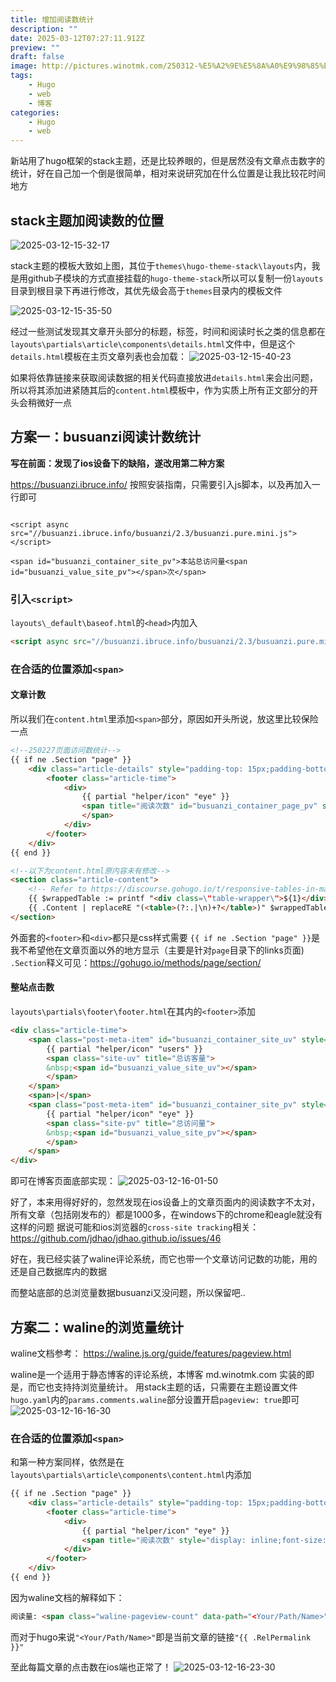 ```yaml
---
title: 增加阅读数统计
description: ""
date: 2025-03-12T07:27:11.912Z
preview: ""
draft: false
image: http://pictures.winotmk.com/250312-%E5%A2%9E%E5%8A%A0%E9%98%85%E8%AF%BB%E6%95%B0%E7%BB%9F%E8%AE%A1/2025-03-12-15-35-50_bfd88e41.png
tags:
    - Hugo
    - web
    - 博客
categories:
    - Hugo
    - web
---
```

新站用了hugo框架的stack主题，还是比较养眼的，但是居然没有文章点击数字的统计，好在自己加一个倒是很简单，相对来说研究加在什么位置是让我比较花时间地方
## stack主题加阅读数的位置
![2025-03-12-15-32-17](http://pictures.winotmk.com/250312-%E5%A2%9E%E5%8A%A0%E9%98%85%E8%AF%BB%E6%95%B0%E7%BB%9F%E8%AE%A1/2025-03-12-15-32-17_34a54351.png)

stack主题的模板大致如上图，其位于`themes\hugo-theme-stack\layouts`内，我是用github子模块的方式直接挂载的`hugo-theme-stack`所以可以复制一份`layouts`目录到根目录下再进行修改，其优先级会高于`themes`目录内的模板文件

![2025-03-12-15-35-50](http://pictures.winotmk.com/250312-%E5%A2%9E%E5%8A%A0%E9%98%85%E8%AF%BB%E6%95%B0%E7%BB%9F%E8%AE%A1/2025-03-12-15-35-50_bfd88e41.png)

经过一些测试发现其文章开头部分的标题，标签，时间和阅读时长之类的信息都在`layouts\partials\article\components\details.html`文件中，但是这个`details.html`模板在主页文章列表也会加载：
![2025-03-12-15-40-23](http://pictures.winotmk.com/250312-%E5%A2%9E%E5%8A%A0%E9%98%85%E8%AF%BB%E6%95%B0%E7%BB%9F%E8%AE%A1/2025-03-12-15-40-23_8a472ee5.png)

如果将依靠链接来获取阅读数据的相关代码直接放进`details.html`来会出问题，所以将其添加进紧随其后的`content.html`模板中，作为实质上所有正文部分的开头会稍微好一点
## 方案一：busuanzi阅读计数统计
**写在前面：发现了ios设备下的缺陷，遂改用第二种方案**

https://busuanzi.ibruce.info/
按照安装指南，只需要引入js脚本，以及再加入一行即可
```

<script async src="//busuanzi.ibruce.info/busuanzi/2.3/busuanzi.pure.mini.js"></script>

<span id="busuanzi_container_site_pv">本站总访问量<span id="busuanzi_value_site_pv"></span>次</span>
```
### 引入`<script>`
`layouts\_default\baseof.html`的`<head>`内加入
```html
<script async src="//busuanzi.ibruce.info/busuanzi/2.3/busuanzi.pure.mini.js"></script>
```

### 在合适的位置添加`<span>`
#### 文章计数
所以我们在`content.html`里添加`<span>`部分，原因如开头所说，放这里比较保险一点

```html
<!--250227页面访问数统计-->
{{ if ne .Section "page" }}
    <div class="article-details" style="padding-top: 15px;padding-bottom: 0px;">
        <footer class="article-time">
            <div>
                {{ partial "helper/icon" "eye" }}
                <span title="阅读次数" id="busuanzi_container_page_pv" style="display: inline;font-size: 1.4rem;">阅读次数: <span class="article-time--reading" id="busuanzi_value_page_pv"></span>次
                </span>
            </div>
        </footer>
    </div>
{{ end }}

<!--以下为content.html原内容未有修改-->
<section class="article-content">
    <!-- Refer to https://discourse.gohugo.io/t/responsive-tables-in-markdown/10639/5 -->
    {{ $wrappedTable := printf "<div class=\"table-wrapper\">${1}</div>" }}
    {{ .Content | replaceRE "(<table>(?:.|\n)+?</table>)" $wrappedTable | safeHTML }}
</section>
```
外面套的`<footer>`和`<div>`都只是css样式需要
`{{ if ne .Section "page" }}`是我不希望他在文章页面以外的地方显示（主要是针对`page`目录下的links页面)
`.Section`释义可见：https://gohugo.io/methods/page/section/

#### 整站点击数
`layouts\partials\footer\footer.html`在其内的`<footer>`添加
```html
<div class="article-time">
    <span class="post-meta-item" id="busuanzi_container_site_uv" style="display: inline;">
        {{ partial "helper/icon" "users" }}
        <span class="site-uv" title="总访客量">
        &nbsp;<span id="busuanzi_value_site_uv"></span>
        </span>
    </span>
    <span>|</span>
    <span class="post-meta-item" id="busuanzi_container_site_pv" style="display: inline;">
        {{ partial "helper/icon" "eye" }}
        <span class="site-pv" title="总访问量">
        &nbsp;<span id="busuanzi_value_site_pv"></span>
        </span>
    </span>
</div>
```
即可在博客页面底部实现：
![2025-03-12-16-01-50](http://pictures.winotmk.com/250312-%E5%A2%9E%E5%8A%A0%E9%98%85%E8%AF%BB%E6%95%B0%E7%BB%9F%E8%AE%A1/2025-03-12-16-01-50_89402a85.png)

好了，本来用得好好的，忽然发现在ios设备上的文章页面内的阅读数字不太对，所有文章（包括刚发布的）都是1000多，在windows下的chrome和eagle就没有这样的问题
据说可能和ios浏览器的`cross-site tracking`相关：
https://github.com/jdhao/jdhao.github.io/issues/46

好在，我已经实装了waline评论系统，而它也带一个文章访问记数的功能，用的还是自己数据库内的数据

而整站底部的总浏览量数据busuanzi又没问题，所以保留吧..

## 方案二：waline的浏览量统计

waline文档参考：
https://waline.js.org/guide/features/pageview.html

waline是一个适用于静态博客的评论系统，本博客 md.winotmk.com 实装的即是，而它也支持持浏览量统计。
用stack主题的话，只需要在主题设置文件`hugo.yaml`内的`params.comments.waline`部分设置开启`pageview: true`即可
![2025-03-12-16-16-30](http://pictures.winotmk.com/250312-%E5%A2%9E%E5%8A%A0%E9%98%85%E8%AF%BB%E6%95%B0%E7%BB%9F%E8%AE%A1/2025-03-12-16-16-30_893fbb6c.png)

### 在合适的位置添加`<span>`
和第一种方案同样，依然是在`layouts\partials\article\components\content.html`内添加
```html
{{ if ne .Section "page" }}
    <div class="article-details" style="padding-top: 15px;padding-bottom: 0px;">
        <footer class="article-time">
            <div>
                {{ partial "helper/icon" "eye" }}
                <span title="阅读次数" style="display: inline;font-size: 1.4rem;">阅读次数: <span class="waline-pageview-count" data-path="{{ .RelPermalink }}" /></span>
            </div>
        </footer>
    </div>
{{ end }}
```
因为waline文档的解释如下：
<!-- data-path 将作为查询条件 -->
```html
阅读量: <span class="waline-pageview-count" data-path="<Your/Path/Name>" />
```
而对于hugo来说`"<Your/Path/Name>"`即是当前文章的链接`"{{ .RelPermalink }}"`

至此每篇文章的点击数在ios端也正常了！
![2025-03-12-16-23-30](http://pictures.winotmk.com/250312-%E5%A2%9E%E5%8A%A0%E9%98%85%E8%AF%BB%E6%95%B0%E7%BB%9F%E8%AE%A1/2025-03-12-16-23-30_43e0e06e.png)
